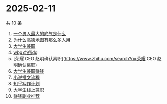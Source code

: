# 2025-02-11

共 10 条

<!-- BEGIN -->
<!-- 最后更新时间 Tue Feb 11 2025 02:10:35 GMT+0800 (China Standard Time) -->

1. [一个男人最大的底气是什么](https://www.zhihu.com/search?q=一个男人最大的底气是什么)
1. [为什么高德地图有那么多人用](https://www.zhihu.com/search?q=为什么高德地图有那么多人用)
1. [大学生兼职](https://www.zhihu.com/search?q=大学生兼职)
1. [wbg对战jdg](https://www.zhihu.com/search?q=wbg对战jdg)
1. [荣耀 CEO 赵明确认离职](https://www.zhihu.com/search?q=荣耀 CEO 赵明确认离职)
1. [大学生兼职赚钱](https://www.zhihu.com/search?q=大学生兼职赚钱)
1. [小说推文流程](https://www.zhihu.com/search?q=小说推文流程)
1. [知乎写作计划](https://www.zhihu.com/search?q=知乎写作计划)
1. [大学生线上兼职](https://www.zhihu.com/search?q=大学生线上兼职)
1. [赚钱副业推荐](https://www.zhihu.com/search?q=赚钱副业推荐)

<!-- END -->
